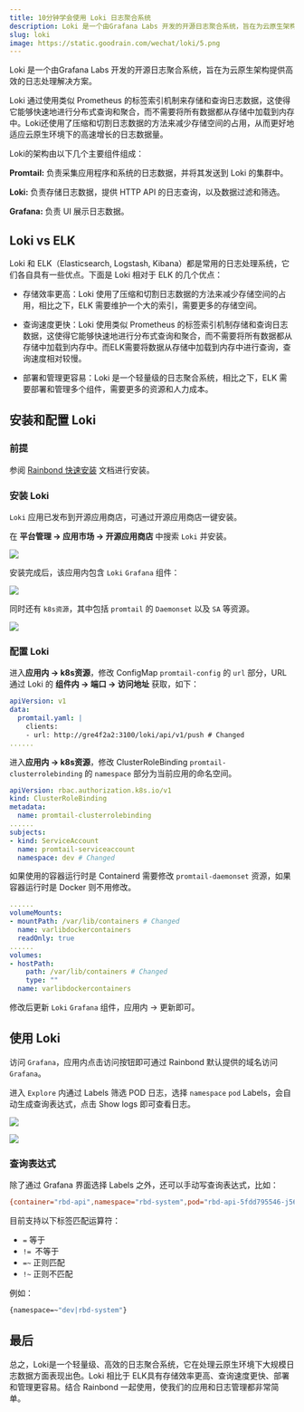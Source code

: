 ```yaml
---
title: 10分钟学会使用 Loki 日志聚合系统
description: Loki 是一个由Grafana Labs 开发的开源日志聚合系统，旨在为云原生架构提供高效的日志处理解决方案。Loki 通过使用类似 Prometheus 的标签索引机制来存储和查询日志数据，这使得它能够快速地进行分布式查询和聚合
slug: loki
image: https://static.goodrain.com/wechat/loki/5.png
---
```


Loki 是一个由Grafana Labs 开发的开源日志聚合系统，旨在为云原生架构提供高效的日志处理解决方案。

Loki 通过使用类似 Prometheus 的标签索引机制来存储和查询日志数据，这使得它能够快速地进行分布式查询和聚合，而不需要将所有数据都从存储中加载到内存中。Loki还使用了压缩和切割日志数据的方法来减少存储空间的占用，从而更好地适应云原生环境下的高速增长的日志数据量。

Loki的架构由以下几个主要组件组成：

**Promtail:** 负责采集应用程序和系统的日志数据，并将其发送到 Loki 的集群中。

**Loki:** 负责存储日志数据，提供 HTTP API 的日志查询，以及数据过滤和筛选。

**Grafana:** 负责 UI 展示日志数据。

## Loki vs ELK

Loki 和 ELK（Elasticsearch, Logstash, Kibana）都是常用的日志处理系统，它们各自具有一些优点。下面是 Loki 相对于 ELK 的几个优点：

- 存储效率更高：Loki 使用了压缩和切割日志数据的方法来减少存储空间的占用，相比之下，ELK 需要维护一个大的索引，需要更多的存储空间。

- 查询速度更快：Loki 使用类似 Prometheus 的标签索引机制存储和查询日志数据，这使得它能够快速地进行分布式查询和聚合，而不需要将所有数据都从存储中加载到内存中。而ELK需要将数据从存储中加载到内存中进行查询，查询速度相对较慢。

- 部署和管理更容易：Loki 是一个轻量级的日志聚合系统，相比之下，ELK 需要部署和管理多个组件，需要更多的资源和人力成本。

## 安装和配置 Loki

### 前提

参阅 [Rainbond 快速安装](https://www.rainbond.com/docs/quick-start/quick-install) 文档进行安装。

### 安装 Loki

`Loki` 应用已发布到开源应用商店，可通过开源应用商店一键安装。

在 **平台管理 -> 应用市场 -> 开源应用商店** 中搜索 `Loki` 并安装。

![](https://static.goodrain.com/wechat/loki/1.png)

安装完成后，该应用内包含 `Loki` `Grafana` 组件：

![](https://static.goodrain.com/wechat/loki/2.png)

同时还有 `k8s资源`，其中包括 `promtail`  的 `Daemonset` 以及 `SA` 等资源。

![](https://static.goodrain.com/wechat/loki/3.png)

### 配置 Loki

进入**应用内 -> k8s资源**，修改 ConfigMap `promtail-config` 的 `url` 部分，URL 通过 Loki 的 **组件内 -> 端口 -> 访问地址** 获取，如下：

```yaml
apiVersion: v1
data:
  promtail.yaml: |
    clients:
    - url: http://gre4f2a2:3100/loki/api/v1/push # Changed
......
```

进入**应用内 -> k8s资源**，修改 ClusterRoleBinding `promtail-clusterrolebinding` 的 `namespace` 部分为当前应用的命名空间。

```yaml
apiVersion: rbac.authorization.k8s.io/v1
kind: ClusterRoleBinding
metadata:
  name: promtail-clusterrolebinding
......
subjects:
- kind: ServiceAccount
  name: promtail-serviceaccount
  namespace: dev # Changed
```

如果使用的容器运行时是 Containerd 需要修改 `promtail-daemonset` 资源，如果容器运行时是 Docker 则不用修改。

```yaml
......
volumeMounts:
- mountPath: /var/lib/containers # Changed
  name: varlibdockercontainers
  readOnly: true
......
volumes:
- hostPath:
    path: /var/lib/containers # Changed
    type: ""
  name: varlibdockercontainers
```

修改后更新 `Loki` `Grafana` 组件，应用内 -> 更新即可。

## 使用 Loki

访问 `Grafana`，应用内点击访问按钮即可通过 Rainbond 默认提供的域名访问 `Grafana`。

进入 `Explore` 内通过 Labels 筛选 POD 日志，选择 `namespace`  `pod` Labels，会自动生成查询表达式，点击 Show logs 即可查看日志。

![](https://static.goodrain.com/wechat/loki/4.png)

![](https://static.goodrain.com/wechat/loki/5.png)

### 查询表达式

除了通过 Grafana 界面选择 Labels 之外，还可以手动写查询表达式，比如：

```bash
{container="rbd-api",namespace="rbd-system",pod="rbd-api-5fdd795546-j5679"}
```

目前支持以下标签匹配运算符：

- `=` 等于
- `!= `不等于
- `=~` 正则匹配
- `!~` 正则不匹配

例如：

```bash
{namespace=~"dev|rbd-system"}
```

## 最后

总之，Loki是一个轻量级、高效的日志聚合系统，它在处理云原生环境下大规模日志数据方面表现出色。Loki 相比于 ELK具有存储效率更高、查询速度更快、部署和管理更容易。结合 Rainbond 一起使用，使我们的应用和日志管理都非常简单。
